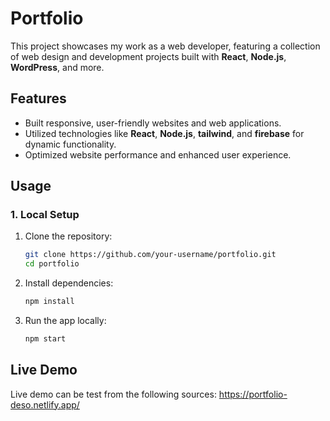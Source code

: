 

# Portfolio

This project showcases my work as a web developer, featuring a collection of web design and development projects built with **React**, **Node.js**, **WordPress**, and more.

## Features
- Built responsive, user-friendly websites and web applications.
- Utilized technologies like **React**, **Node.js**, **tailwind**, and **firebase** for dynamic functionality.
- Optimized website performance and enhanced user experience.

## Usage

### 1. Local Setup
1. Clone the repository:
   ```bash
   git clone https://github.com/your-username/portfolio.git
   cd portfolio
   ```
2. Install dependencies:
   ```bash
   npm install
   ```
3. Run the app locally:
   ```bash
   npm start
   ```

## Live Demo

Live demo can be test from the following sources: https://portfolio-deso.netlify.app/
